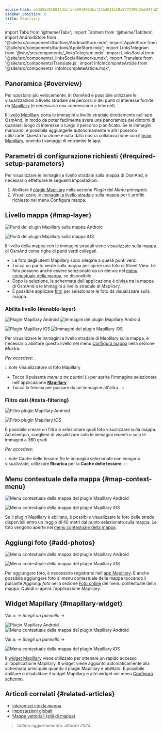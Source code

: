 ```yaml
---
source-hash: aedd55d826014d3cfaaa5918963baf22bd911b20a8772409d2eb09fa220d9c67
sidebar_position: 6
title: Mapillary
---
```

import Tabs from '@theme/Tabs';
import TabItem from '@theme/TabItem';
import AndroidStore from '@site/src/components/buttons/AndroidStore.mdx';
import AppleStore from '@site/src/components/buttons/AppleStore.mdx';
import LinksTelegram from '@site/src/components/_linksTelegram.mdx';
import LinksSocial from '@site/src/components/_linksSocialNetworks.mdx';
import Translate from '@site/src/components/Translate.js';
import InfoIncompleteArticle from '@site/src/components/_infoIncompleteArticle.mdx';

## Panoramica {#overview}

Per spostarsi più velocemente, in OsmAnd è possibile utilizzare le visualizzazioni a livello stradale dei percorsi o dei punti di interesse fornite da [Mapillary](https://www.mapillary.com/) (è necessaria una connessione a Internet).

Il [livello Mapillary](https://www.mapillary.com/) porta le immagini a livello stradale direttamente nell'app OsmAnd, in modo da poter facilmente avere una panoramica dei dintorni di qualsiasi luogo di interesse o lungo il percorso pianificato. Se le immagini mancano, è possibile aggiungerle autonomamente e altri possono utilizzarle. Questa funzione è nata dalla nostra collaborazione con il [team Mapillary](https://www.mapillary.com/about), unendo i vantaggi di entrambe le app.

## Parametri di configurazione richiesti {#required-setup-parameters}

Per visualizzare le immagini a livello stradale sulla mappa di OsmAnd, è necessario effettuare le seguenti impostazioni:

1. Abilitare il [plugin Mapillary](../plugins/#enable--disable) nella sezione *Plugin* del *Menu principale*.
2. Visualizzare le [immagini a livello stradale](#enable-layer) sulla mappa per il profilo richiesto nel menu Configura mappa.

## Livello mappa {#map-layer}

<Tabs groupId="operating-systems" queryString="current-os">

<TabItem value="android" label="Android">

![Punti del plugin Mapillary sulla mappa Android](@site/static/img/plugins/mapillary/mapillary_plugin_points_android.png)

</TabItem>

<TabItem value="ios" label="iOS">

![Punti del plugin Mapillary sulla mappa iOS](@site/static/img/plugins/mapillary/mapillary_plugin_points_ios.png)

</TabItem>

</Tabs>

Il livello della mappa con le immagini stradali viene visualizzato sulla mappa di OsmAnd come righe di punti verdi collegati.

- Le foto degli utenti Mapillary sono allegate a questi punti verdi.
- Tocca un punto verde sulla mappa per aprire una foto di Street View. Le foto possono anche essere selezionate da un elenco nel [menu contestuale della mappa](#map-context-menu), se disponibile.
- Dopo la selezione, la schermata dell'applicazione è divisa tra la mappa di OsmAnd e le immagini a livello stradale di Mapillary.
- È possibile applicare [filtri](#data-filtering) per selezionare le foto da visualizzare sulla mappa.

### Abilita livello {#enable-layer}

<Tabs groupId="operating-systems" queryString="current-os">

<TabItem value="android" label="Android">

![Plugin Mapillary Android](@site/static/img/plugins/mapillary/mapilary_enable_layer_1_andr.png) ![Immagini del plugin Mapillary Android](@site/static/img/plugins/mapillary/mapilary_enable_layer_2_andr.png)

</TabItem>

<TabItem value="ios" label="iOS">

![Plugin Mapillary iOS](@site/static/img/plugins/mapillary/Mapilary_street_level_imagery_ios.png) ![Immagini del plugin Mapillary iOS](@site/static/img/plugins/mapillary/mapillary_plugin_images_ios.png)

</TabItem>

</Tabs>

Per visualizzare le immagini a livello stradale di Mapillary sulla mappa, è necessario abilitare questo livello nel menu [Configura mappa](../map/configure-map-menu.md) nella sezione *Mostra*.

*Per accedere: <Translate ids="shared_string_menu,configure_map,street_level_imagery"/>*.

:::note Visualizzatore di foto Mapillary

- Tocca il pulsante *menu a tre puntini* (&#8285;) per aprire l'immagine selezionata nell'applicazione [**Mapillary**](https://www.mapillary.com/mobile-apps).
- Tocca la freccia per passare da un'immagine all'altra.
:::

### Filtro dati {#data-filtering}

<Tabs groupId="operating-systems" queryString="current-os">

<TabItem value="android" label="Android">

![Filtro plugin Mapillary Android](@site/static/img/plugins/mapillary/mapillary_config_map_filter_andr.png)

</TabItem>

<TabItem value="ios" label="iOS">

![Filtro plugin Mapillary iOS](@site/static/img/plugins/mapillary/mapillary_plugin_filter_ios.png)

</TabItem>

</Tabs>

È possibile creare un filtro e selezionare quali foto visualizzare sulla mappa. Ad esempio, scegliere di visualizzare solo le immagini recenti o solo le immagini a 360 gradi.

*Per accedere: <Translate ids="shared_string_menu,configure_map,street_level_imagery"/>*

:::note Cache delle tessere
Se le immagini selezionate non vengono visualizzate, utilizzare **Ricarica** per la **Cache delle tessere**.
:::

## Menu contestuale della mappa {#map-context-menu}

<Tabs groupId="operating-systems" queryString="current-os">

<TabItem value="android" label="Android">

![Menu contestuale della mappa del plugin Mapillary Android](@site/static/img/plugins/mapillary/mapillary_plugin_context_menu_android.png)

</TabItem>

<TabItem value="ios" label="iOS">

![Menu contestuale della mappa del plugin Mapillary iOS](@site/static/img/plugins/mapillary/mapillary_plugin_context_menu_ios.png)

</TabItem>

</Tabs>

Se il plugin Mapillary è abilitato, è possibile visualizzare le foto delle strade disponibili entro un raggio di 40 metri dal punto selezionato sulla mappa. Le foto vengono aperte nel [menu contestuale della mappa](../map/map-context-menu.md#online-photos).

## Aggiungi foto {#add-photos}

<Tabs groupId="operating-systems" queryString="current-os">

<TabItem value="android" label="Android">

![Menu contestuale della mappa del plugin Mapillary Android](@site/static/img/plugins/mapillary/mapillary_add_photos_andr.png)

</TabItem>

<TabItem value="ios" label="iOS">

![Menu contestuale della mappa del plugin Mapillary iOS](@site/static/img/plugins/mapillary/mapillary_add_photos_ios.png)

</TabItem>

</Tabs>

Per aggiungere foto, è necessario registrarsi nell'[app Mapillary](https://www.mapillary.com/mobile-apps). È anche possibile aggiungere foto al menu contestuale della mappa toccando il pulsante *Aggiungi foto* nella sezione [Foto online](../map/map-context-menu.md#online-photos) del menu contestuale della mappa. Quindi si aprirà l'applicazione Mapillary.

## Widget Mapillary {#mapillary-widget}

<Tabs groupId="operating-systems" queryString="current-os">

<TabItem value="android" label="Android">

Vai a: *<Translate android="true" ids="shared_string_menu,map_widget_config,shared_string_widgets"/> → Scegli un pannello → <Translate android="true" ids="mapillary"/>*

![Plugin Mapillary Android](@site/static/img/plugins/mapillary/mapillary_widget_1_andr.png) ![Menu contestuale della mappa del plugin Mapillary Android](@site/static/img/plugins/mapillary/mapillary_widget_2_andr.png)

</TabItem>

<TabItem value="ios" label="iOS">

Vai a: *<Translate ios="true" ids="shared_string_menu,layer_map_appearance,shared_string_widgets"/> → Scegli un pannello → <Translate ios="true" ids="mapillary"/>*

![Menu contestuale della mappa del plugin Mapillary iOS](@site/static/img/plugins/mapillary/mapillary_app_activation_ios.png)

</TabItem>

</Tabs>

Il [widget Mapillary](../widgets/info-widgets.md#mapillary-widget) viene utilizzato per ottenere un rapido accesso all'applicazione Mapillary. Il widget viene aggiunto automaticamente alla schermata principale quando il plugin Mapillary è abilitato. È possibile abilitare o disabilitare il widget Mapillary e altri widget nel menu [Configura schermo](../widgets/configure-screen.md).

## Articoli correlati {#related-articles}

- [Interagisci con la mappa](../../user/map/interact-with-map.md)
- [Impostazioni globali](../../user/personal/global-settings.md)
- [Mappe vettoriali (stili di mappa)](../../user/map/vector-maps.md)

> *Ultimo aggiornamento: ottobre 2024*